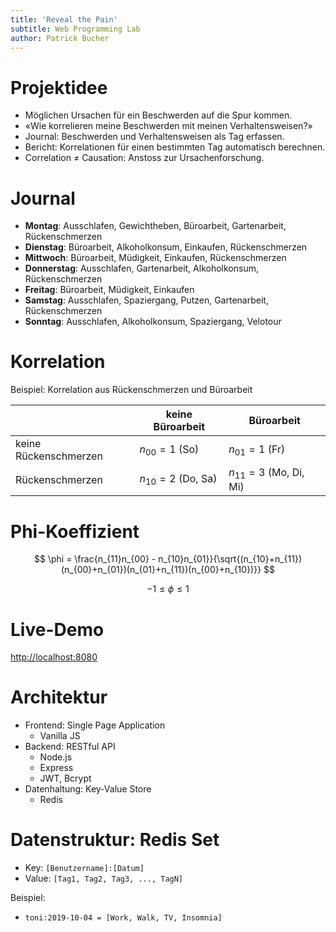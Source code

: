 ```yaml
---
title: 'Reveal the Pain'
subtitle: Web Programming Lab
author: Patrick Bucher
---
```


# Projektidee

- Möglichen Ursachen für ein Beschwerden auf die Spur kommen.
- «Wie korrelieren meine Beschwerden mit meinen Verhaltensweisen?»
- Journal: Beschwerden und Verhaltensweisen als Tag erfassen.
- Bericht: Korrelationen für einen bestimmten Tag automatisch berechnen.
- Correlation $\neq$ Causation: Anstoss zur Ursachenforschung.

# Journal

- **Montag**: Ausschlafen, Gewichtheben, Büroarbeit, Gartenarbeit, Rückenschmerzen
- **Dienstag**: Büroarbeit, Alkoholkonsum, Einkaufen, Rückenschmerzen
- **Mittwoch**: Büroarbeit, Müdigkeit, Einkaufen, Rückenschmerzen
- **Donnerstag**: Ausschlafen, Gartenarbeit, Alkoholkonsum, Rückenschmerzen
- **Freitag**: Büroarbeit, Müdigkeit, Einkaufen
- **Samstag**: Ausschlafen, Spaziergang, Putzen, Gartenarbeit, Rückenschmerzen
- **Sonntag**: Ausschlafen, Alkoholkonsum, Spaziergang, Velotour

# Korrelation

Beispiel: Korrelation aus Rückenschmerzen und Büroarbeit

|                       | keine Büroarbeit    | Büroarbeit              |
|-----------------------|---------------------|-------------------------|
| keine Rückenschmerzen | $n_{00}=1$ (So)     | $n_{01}=1$ (Fr)         |
| Rückenschmerzen       | $n_{10}=2$ (Do, Sa) | $n_{11}=3$ (Mo, Di, Mi) |

# Phi-Koeffizient

$$ \phi = \frac{n_{11}n_{00} - n_{10}n_{01}}{\sqrt{(n_{10}+n_{11})(n_{00}+n_{01})(n_{01}+n_{11})(n_{00}+n_{10})}} $$

$$ -1 \leq \phi \leq 1 $$

# Live-Demo

[http://localhost:8080](http://localhost:8080)

# Architektur

- Frontend: Single Page Application
	- Vanilla JS
- Backend: RESTful API
	- Node.js
	- Express
	- JWT, Bcrypt
- Datenhaltung: Key-Value Store
	- Redis

# Datenstruktur: Redis Set

- Key: `[Benutzername]:[Datum]`
- Value: `[Tag1, Tag2, Tag3, ..., TagN]`

Beispiel:

- `toni:2019-10-04 = [Work, Walk, TV, Insomnia]`
